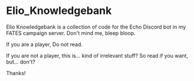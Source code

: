# Elio_Knowledgebank
Elio Knowledgebank is a collection of code for the Echo Discord bot in my FATES campaign server. Don't mind me, bleep bloop.

If you are a player, Do not read.

If you are not a player, this is... kind of irrelevant stuff? So read if you want, but... don't?

Thanks!
